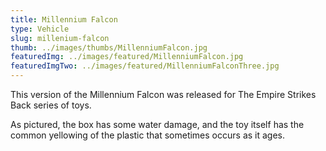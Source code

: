 ```yaml
---
title: Millennium Falcon
type: Vehicle
slug: millenium-falcon
thumb: ../images/thumbs/MillenniumFalcon.jpg
featuredImg: ../images/featured/MillenniumFalcon.jpg
featuredImgTwo: ../images/featured/MillenniumFalconThree.jpg
---
```


This version of the Millennium Falcon was released for The Empire Strikes Back series of toys.

As pictured, the box has some water damage, and the toy itself has the common yellowing of the plastic that sometimes occurs as it ages.